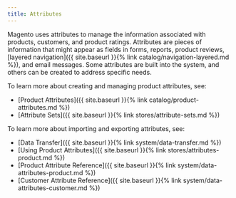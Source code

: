 ```yaml
---
title: Attributes
---
```



Magento uses attributes to manage the information associated with products, customers, and product ratings. Attributes are pieces of information that might appear as fields in forms, reports, product reviews, [layered navigation]({{ site.baseurl }}{% link catalog/navigation-layered.md %}), and email messages. Some attributes are built into the system, and others can be created to address specific needs.

To learn more about creating and managing product attributes, see:

-  [Product Attributes]({{ site.baseurl }}{% link catalog/product-attributes.md %})
-  [Attribute Sets]({{ site.baseurl }}{% link stores/attribute-sets.md %})

To learn more about importing and exporting attributes, see:

-  [Data Transfer]({{ site.baseurl }}{% link system/data-transfer.md %})
-  [Using Product Attributes]({{ site.baseurl }}{% link stores/attributes-product.md %})
-  [Product Attribute Reference]({{ site.baseurl }}{% link system/data-attributes-product.md %})
-  [Customer Attribute Reference]({{ site.baseurl }}{% link system/data-attributes-customer.md %})
